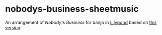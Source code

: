 # nobodys-business-sheetmusic

An arrangement of *Nobody's Business* for banjo in [Lilypond](http://www.lilypond.org/) based on [this version](https://www.youtube.com/watch?v=xNJTYoaM-ao).
